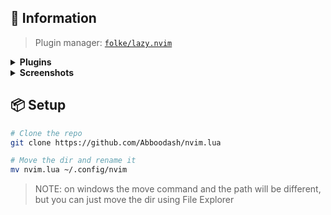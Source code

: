 ## 🍃 Information

> Plugin manager: [`folke/lazy.nvim`](https://github.com/folke/lazy.nvim)

<details>
  <summary>
	<b>Plugins</b>
  </summary>
   
- [autoclose.nvim](https://github.com/m4xshen/autoclose.nvim)
- [barbar.nvim](https://github.com/romgrk/barbar.nvim)
- [barbecue.nvim](https://github.com/utilyre/barbecue.nvim)
- [nvim-cmp](https://github.com/hrsh7th/nvim-cmp)
- [nvim-colorizer.lua](https://github.com/norcalli/nvim-colorizer.lua)
- [Comment.nvim](https://github.com/numToStr/Comment.nvim)
- [dashboard-nvim](https://github.com/glepnir/dashboard-nvim)
- [dressing.nvim](https://github.com/stevearc/dressing.nvim)
- [gitsigns.nvim](https://github.com/lewis6991/gitsigns.nvim)
- [hop.nvim](https://github.com/phaazon/hop.nvim)
- [icon-picker.nvim](https://github.com/ziontee113/icon-picker.nvim)
- [indent-blankline.nvim](https://github.com/lukas-reineke/indent-blankline.nvim)
- `lsp`
    - [mason.nvim](https://github.com/williamboman/mason.nvim)
    - [mason-lspconfig.nvim](https://github.com/williamboman/mason-lspconfig.nvim)
    - [nvim-lspconfig](https://github.com/neovim/nvim-lspconfig)
- [lualine.nvim](https://github.com/nvim-lualine/lualine.nvim)
- [markdown-preview.nvim](https://github.com/iamcco/markdown-preview.nvim)
- [modes.nvim](https://github.com/mvllow/modes.nvim)
- [Navigator.nvim](https://github.com/numToStr/Navigator.nvim)
- [nvim-neoclip.lua](https://github.com/AckslD/nvim-neoclip.lua)
- [nightfox.nvim](https://github.com/EdenEast/nightfox.nvim)
- [null-ls.nvim](https://github.com/jose-elias-alvarez/null-ls.nvim)
- [package-info.nvim](https://github.com/vuki656/package-info.nvim)
- [presence.nvim](https://github.com/andweeb/presence.nvim)
- [telescope.nvim](https://github.com/nvim-telescope/telescope.nvim)
- [todo-comments.nvim](https://github.com/folke/todo-comments.nvim)
- [toggleterm.nvim](https://github.com/akinsho/toggleterm.nvim)
- [nvim-tree.lua](https://github.com/nvim-tree/nvim-tree.lua)
- [nvim-treesitter](https://github.com/nvim-treesitter/nvim-treesitter)
- [trouble.nvim](https://github.com/folke/trouble.nvim)
- [nvim-ufo](https://github.com/kevinhwang91/nvim-ufo)
- [which-key.nvim](https://github.com/folke/which-key.nvim)
- [wilder.nvim](https://github.com/gelguy/wilder.nvim)
  
</details>

<details>
<summary>
    <b>Screenshots</b>
</summary>
    <image src="/.images/dashboard.png" alt="dashboard screenshot"> 
    <image src="/.images/project.png" alt="project screenshot">
    <image src="/.images/wilder.png" alt="wilder screenshot">
    <image src="/.images/terminal.png" alt="terminal screenshot">
</details>

## 📦 Setup

```bash
# Clone the repo
git clone https://github.com/Abboodash/nvim.lua

# Move the dir and rename it
mv nvim.lua ~/.config/nvim
```

> NOTE: on windows the move command and the path will be different, but you can just move the dir using File Explorer
